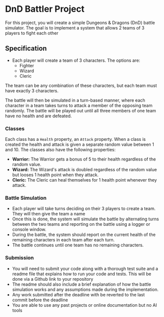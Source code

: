# DnD Battler Project

For this project, you will create a simple Dungeons & Dragons (DnD) battle simulator. The goal is to implement a system that allows 2 teams of 3 players to fight each other

## Specification
- Each player will create a team of 3 characters. The options are:
    - Fighter
    - Wizard
    - Cleric

The team can be any combination of these characters, but each team must have exactly 3 characters.

The battle will then be simulated in a turn-based manner, where each character in a team takes turns to attack a member of the opposing team randomly. The battle will be played out until all three members of one team have no health and are defeated.

### Classes
Each class has a `Health` property, an `Attack` property. When a class is created the health and attack is given a separate random value between 1 and 10. The classes also have the following properties:
- **Warrior:** The Warrior gets a bonus of 5 to their health regardless of the random value.
- **Wizard:** The Wizard's attack is doubled regardless of the random value but looses 1 health point when they attack.
- **Cleric:** The Cleric can heal themselves for 1 health point whenever they attack.

### Battle Simulation
- Each player will take turns deciding on their 3 players to create a team. They will then give the team a name
- Once this is done, the system will simulate the battle by alternating turns between the two teams and reporting on the battle using a logger or console window.
- During the battle, the system should report on the current health of the remaining characters in each team after each turn.
- The battle continues until one team has no remaining characters.

### Submission
- You will need to submit your code along with a thorough test suite and a readme file that explains how to run your code and tests. This will be done via a Github link to your repository
- The readme should also include a brief explanation of how the battle simulation works and any assumptions made during the implementation.
- Any work submitted after the deadline with be reverted to the last commit before the deadline
- You are able to use any past projects or online documentation but no AI tools